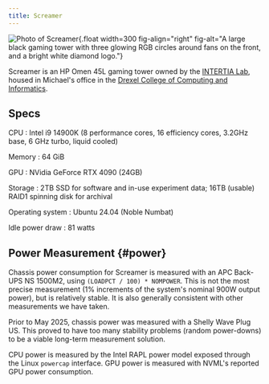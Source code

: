 ```yaml
---
title: Screamer
---
```


[inertial]: https://inertial.science
[cci]: https://drexel.edu/cci/

![Photo of Screamer](../images/screamer.jpg){.float width=300 fig-align="right" fig-alt="A large black gaming tower with three glowing RGB circles around fans on the front, and a bright white diamond logo."}

Screamer is an HP Omen 45L gaming tower owned by the [INTERTIA Lab][inertial],
housed in Michael's office in the [Drexel College of Computing and
Informatics][cci].

## Specs

CPU
:   Intel i9 14900K (8 performance cores, 16 efficiency cores, 3.2GHz base, 6 GHz turbo, liquid cooled)

Memory
:   64 GiB

GPU
:   NVidia GeForce RTX 4090 (24GB)

Storage
:   2TB SSD for software and in-use experiment data; 16TB (usable) RAID1 spinning disk for archival

Operating system
:   Ubuntu 24.04 (Noble Numbat)

Idle power draw
:   81 watts

## Power Measurement {#power}

Chassis power consumption for Screamer is measured with an APC Back-UPS NS
1500M2, using `(LOADPCT / 100) * NOMPOWER`. This is not the most precise
measurement (1% increments of the system's nominal 900W output power), but is
relatively stable.  It is also generally consistent with other measurements
we have taken.

Prior to May 2025, chassis power was measured with a Shelly Wave Plug US.  This
proved to have too many stability problems (random power-downs) to be a viable
long-term measurement solution.

CPU power is measured by the Intel RAPL power model exposed through the Linux
`powercap` interface.  GPU power is measured with NVML's reported GPU power
consumption.
